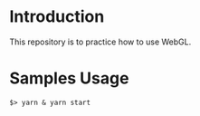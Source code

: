 Introduction
============
This repository is to practice how to use WebGL.

Samples Usage
=============

~~~
$> yarn & yarn start
~~~
